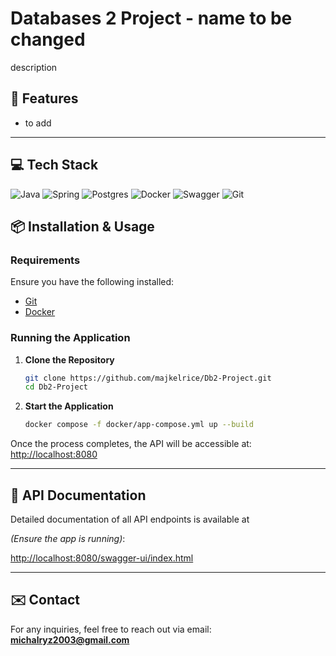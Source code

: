 # Databases 2 Project - name to be changed

description
## 🚀 Features

- to add

---

## 💻 Tech Stack
![Java](https://img.shields.io/badge/java-%23ED8B00.svg?style=for-the-badge&logo=openjdk&logoColor=white)
![Spring](https://img.shields.io/badge/spring-%236DB33F.svg?style=for-the-badge&logo=spring&logoColor=white)
![Postgres](https://img.shields.io/badge/postgres-%23316192.svg?style=for-the-badge&logo=postgresql&logoColor=white)
![Docker](https://img.shields.io/badge/docker-%230db7ed.svg?style=for-the-badge&logo=docker&logoColor=white)
![Swagger](https://img.shields.io/badge/-Swagger-%23Clojure?style=for-the-badge&logo=swagger&logoColor=white)
![Git](https://img.shields.io/badge/git-%23F05033.svg?style=for-the-badge&logo=git&logoColor=white)




## 📦 Installation & Usage

### Requirements

Ensure you have the following installed:
- [Git](https://git-scm.com/)
- [Docker](https://www.docker.com/)

### Running the Application

1. **Clone the Repository**
   ```sh
   git clone https://github.com/majkelrice/Db2-Project.git
   cd Db2-Project
   ```
2. **Start the Application**
   ```sh
   docker compose -f docker/app-compose.yml up --build
   ```

Once the process completes, the API will be accessible at: [http://localhost:8080](http://localhost:8080)

---

## 📖 API Documentation

Detailed documentation of all API endpoints is available at

_(Ensure the app is running)_:

[http://localhost:8080/swagger-ui/index.html](http://localhost:8080/swagger-ui/index.html)

---

## ✉️ Contact
For any inquiries, feel free to reach out via email: **michalryz2003@gmail.com**
